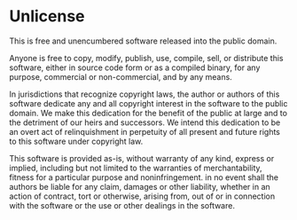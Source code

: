# Unlicense

This is free and unencumbered software released into the public domain.

Anyone is free to copy, modify, publish, use, compile, sell, or distribute this software, either in source code form or as a compiled binary, for any purpose, commercial or non-commercial, and by any means.

In jurisdictions that recognize copyright laws, the author or authors of this software dedicate any and all copyright interest in the software to the public domain. We make this dedication for the benefit of the public at large and to the detriment of our heirs and successors. We intend this dedication to be an overt act of relinquishment in perpetuity of all present and future rights to this software under copyright law.

This software is provided as-is, without warranty of any kind, express or implied, including but not limited to the warranties of merchantability, fitness for a particular purpose and noninfringement. in no event shall the authors be liable for any claim, damages or other liability, whether in an action of contract, tort or otherwise, arising from, out of or in connection with the software or the use or other dealings in the software.
